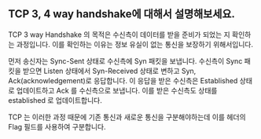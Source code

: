 ## TCP 3, 4 way handshake에 대해서 설명해보세요. 

TCP 3 way Handshake 의 목적은 수신측이 데이터를 받을 준비가 되었는 지 확인하는 과정입니다.
이를 확인하는 이유는 정보 유실이 없는 통신을 보장하기 위해서입니다. 

먼저 송신자는 Sync-Sent 상태로 수신측에 Syn 패킷을 보냅니다. 수신측이 Sync 패킷을 받으면 Listen 상태에서 Syn-Received 상태로 변하고 Syn, Ack(acknowledgement)로 응답합니다. 
이 응답을 받은 수신측은 Established 상태로 업데이트하고 Ack 를 수신측으로 보냅니다. 이를 받은 수신측도 상태를 established 로 업데이트합니다. 

TCP 는 이러한 과정 때문에 기존 통신과 새로운 통신을 구분해야하는데 이를 헤더의 Flag 필드를 사용하여 구분합니다. 
